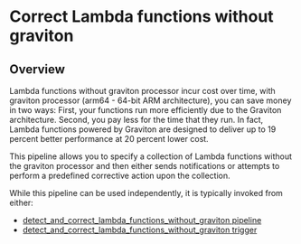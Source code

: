 # Correct Lambda functions without graviton

## Overview

Lambda functions without graviton processor incur cost over time, with graviton processor (arm64 - 64-bit ARM architecture), you can save money in two ways: First, your functions run more efficiently due to the Graviton architecture. Second, you pay less for the time that they run. In fact, Lambda functions powered by Graviton are designed to deliver up to 19 percent better performance at 20 percent lower cost.

This pipeline allows you to specify a collection of Lambda functions without the graviton processor and then either sends notifications or attempts to perform a predefined corrective action upon the collection.

While this pipeline can be used independently, it is typically invoked from either:
- [detect_and_correct_lambda_functions_without_graviton pipeline](https://hub.flowpipe.io/mods/turbot/aws-thrifty/pipelines/aws_thrifty.pipeline.detect_and_correct_lambda_functions_without_graviton)
- [detect_and_correct_lambda_functions_without_graviton trigger](https://hub.flowpipe.io/mods/turbot/aws-thrifty/triggers/aws_thrifty.trigger.query.detect_and_correct_lambda_functions_without_graviton)

